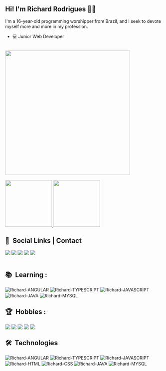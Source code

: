 ## Hi! I'm Richard Rodrigues 🖐🏼

I'm a 16-year-old programming worshipper from Brazil, and I seek to devote myself more and more in my profession.
- 💻 Junior Web Developer

<br>

<div>
  <div>
    <img src="https://www.mygo.ge/uploads/blog/1584023795.jpg" width="400px" />
  </div>
</div>

<br>

<div style="display: inline-block;">
  <a href="https://github.com/Richard-Rodrigues8">
    <img height="150em" src="https://github-readme-stats.vercel.app/api?username=Richard-Rodrigues8&show_icons=true&theme=nightowl&include_all_commits=true&count_private=true"/>
    <img height="150em" src="https://github-readme-stats.vercel.app/api/top-langs/?username=Richard-Rodrigues8&layout=compact&langs_count=7&theme=nightowl"/>
  </a>
</div>
  
<br>

## 📱 &nbsp;Social Links | Contact
<div>
  <a href="https://instagram.com/richardrodrigues_" target="_blank"><img src="https://img.shields.io/badge/-Instagram-%23E4405F?style=for-the-badge&logo=instagram&logoColor=white" target="_blank"></a>
  <a href="https://twitter.com/Rich_Rodrigues8" target="_blank"><img src="https://img.shields.io/badge/Twitter-1DA1F2?style=for-the-badge&logo=twitter&logoColor=white" target="_blank"></a>
  <a href="https://www.linkedin.com/in/richard-rodrigues-003533231/" target="_blank"><img src="https://img.shields.io/badge/-LinkedIn-%230077B5?style=for-the-badge&logo=linkedin&logoColor=white" target="_blank"></a>
  <a href="https://wa.me/5514997043502" target="_blank"><img src="https://img.shields.io/badge/WhatsApp-25D366?style=for-the-badge&logo=whatsapp&logoColor=white" taget="_blank"></a>
  <a href="mailto:richardrs20060318@gmail.com"><img src="https://img.shields.io/badge/Gmail-D14836?style=for-the-badge&logo=gmail&logoColor=white" target="_blank"></a>
</div>

<br>

## 📚 &nbsp;Learning :
<div style="display: inline-block;">
  <img align="center" alt="Richard-ANGULAR" src="https://img.shields.io/badge/Angular-DD0031?style=for-the-badge&logo=angular&logoColor=white)" />
  <img align="center" alt="Richard-TYPESCRIPT" src="https://img.shields.io/badge/TypeScript-007ACC?style=for-the-badge&logo=typescript&logoColor=white" />
  <img align="center" alt="Richard-JAVASCRIPT" src="https://img.shields.io/badge/JavaScript-323330?style=for-the-badge&logo=javascript&logoColor=F7DF1E" />
  <img align="center" alt="Richard-JAVA" src="https://img.shields.io/badge/Java-ED8B00?style=for-the-badge&logo=java&logoColor=white" />
  <img align="center" alt="Richard-MYSQL" src="https://img.shields.io/badge/MySQL-00000F?style=for-the-badge&logo=mysql&logoColor=white" />
</div>
  
<br>
  
## 🏆 &nbsp;Hobbies : 
<div style="display: inline-block;">
  <img align="center" src="https://img.shields.io/badge/Xbox-107C10?style=for-the-badge&logo=xbox&logoColor=white" />
  <img align="center" src="https://img.shields.io/badge/Steam-000000?style=for-the-badge&logo=steam&logoColor=white" />
  <img align="center" src="https://img.shields.io/badge/Netflix-E50914?style=for-the-badge&logo=netflix&logoColor=white" />
  <img align="center" src="https://img.shields.io/badge/Twitch-9146FF?style=for-the-badge&logo=twitch&logoColor=white" />
  <img align="center" src="https://img.shields.io/badge/YouTube-FF0000?style=for-the-badge&logo=youtube&logoColor=white" />
</div>

<br>

## 🛠 &nbsp;Technologies
<div style="display: inline-block;">
  <img align="center" alt="Richard-ANGULAR" src="https://img.shields.io/badge/Angular-DD0031?style=for-the-badge&logo=angular&logoColor=white)" />
  <img align="center" alt="Richard-TYPESCRIPT" src="https://img.shields.io/badge/TypeScript-007ACC?style=for-the-badge&logo=typescript&logoColor=white" />
  <img align="center" alt="Richard-JAVASCRIPT" src="https://img.shields.io/badge/JavaScript-F7DF1E?style=for-the-badge&logo=javascript&logoColor=black" />
  <img align="center" alt="Richard-HTML" src="https://img.shields.io/badge/HTML5-E34F26?style=for-the-badge&logo=html5&logoColor=white)" />
  <img align="center" alt="Richard-CSS" src="https://img.shields.io/badge/CSS3-1572B6?style=for-the-badge&logo=css3&logoColor=white" />
  <img align="center" alt="Richard-JAVA" src="https://img.shields.io/badge/Java-ED8B00?style=for-the-badge&logo=java&logoColor=white" />
  <img align="center" alt="Richard-MYSQL" src="https://img.shields.io/badge/MySQL-005C84?style=for-the-badge&logo=mysql&logoColor=white" />
</div>
